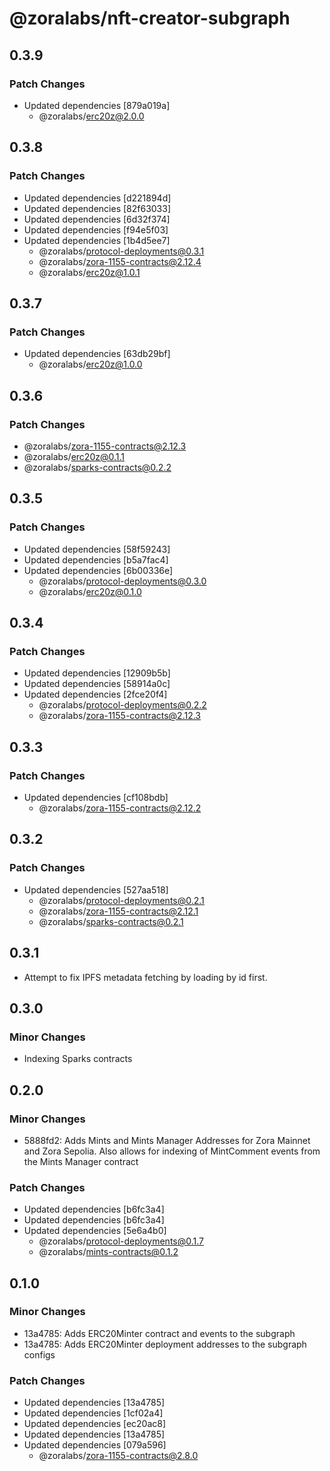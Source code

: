 # @zoralabs/nft-creator-subgraph

## 0.3.9

### Patch Changes

- Updated dependencies [879a019a]
  - @zoralabs/erc20z@2.0.0

## 0.3.8

### Patch Changes

- Updated dependencies [d221894d]
- Updated dependencies [82f63033]
- Updated dependencies [6d32f374]
- Updated dependencies [f94e5f03]
- Updated dependencies [1b4d5ee7]
  - @zoralabs/protocol-deployments@0.3.1
  - @zoralabs/zora-1155-contracts@2.12.4
  - @zoralabs/erc20z@1.0.1

## 0.3.7

### Patch Changes

- Updated dependencies [63db29bf]
  - @zoralabs/erc20z@1.0.0

## 0.3.6

### Patch Changes

- @zoralabs/zora-1155-contracts@2.12.3
- @zoralabs/erc20z@0.1.1
- @zoralabs/sparks-contracts@0.2.2

## 0.3.5

### Patch Changes

- Updated dependencies [58f59243]
- Updated dependencies [b5a7fac4]
- Updated dependencies [6b00336e]
  - @zoralabs/protocol-deployments@0.3.0
  - @zoralabs/erc20z@0.1.0

## 0.3.4

### Patch Changes

- Updated dependencies [12909b5b]
- Updated dependencies [58914a0c]
- Updated dependencies [2fce20f4]
  - @zoralabs/protocol-deployments@0.2.2
  - @zoralabs/zora-1155-contracts@2.12.3

## 0.3.3

### Patch Changes

- Updated dependencies [cf108bdb]
  - @zoralabs/zora-1155-contracts@2.12.2

## 0.3.2

### Patch Changes

- Updated dependencies [527aa518]
  - @zoralabs/protocol-deployments@0.2.1
  - @zoralabs/zora-1155-contracts@2.12.1
  - @zoralabs/sparks-contracts@0.2.1

## 0.3.1

- Attempt to fix IPFS metadata fetching by loading by id first.

## 0.3.0

### Minor Changes

- Indexing Sparks contracts

## 0.2.0

### Minor Changes

- 5888fd2: Adds Mints and Mints Manager Addresses for Zora Mainnet and Zora Sepolia. Also allows for indexing of MintComment events from the Mints Manager contract

### Patch Changes

- Updated dependencies [b6fc3a4]
- Updated dependencies [b6fc3a4]
- Updated dependencies [5e6a4b0]
  - @zoralabs/protocol-deployments@0.1.7
  - @zoralabs/mints-contracts@0.1.2

## 0.1.0

### Minor Changes

- 13a4785: Adds ERC20Minter contract and events to the subgraph
- 13a4785: Adds ERC20Minter deployment addresses to the subgraph configs

### Patch Changes

- Updated dependencies [13a4785]
- Updated dependencies [1cf02a4]
- Updated dependencies [ec20ac8]
- Updated dependencies [13a4785]
- Updated dependencies [079a596]
  - @zoralabs/zora-1155-contracts@2.8.0
